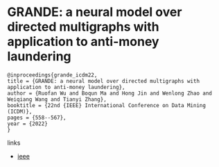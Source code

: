# GRANDE: a neural model over directed multigraphs with application to anti-money laundering

```
@inproceedings{grande_icdm22,
title = {GRANDE: a neural model over directed multigraphs with application to anti-money laundering},
author = {Ruofan Wu and Boqun Ma and Hong Jin and Wenlong Zhao and Weiqiang Wang and Tianyi Zhang},
booktitle = {22nd {IEEE} International Conference on Data Mining (ICDM)},
pages = {558--567},
year = {2022}
}
```

links
- [ieee](https://doi.org/10.1109/ICDM54844.2022.00066)
